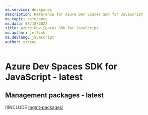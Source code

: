 ```yaml
---
ms.service: devspaces
description: Reference for Azure Dev Spaces SDK for JavaScript
ms.topic: reference
ms.data: 08/18/2022
title: Azure Dev Spaces SDK for JavaScript
ms.author: jeffish
ms.devlang: javascript
author: xirzec
---
```

# Azure Dev Spaces SDK for JavaScript - latest

## Management packages - latest
[!INCLUDE [mgmt-packages](dev-spaces-mgmt-index.md)]